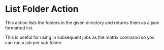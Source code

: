 # List Folder Action

This action lists the folders in the given directory and returns them as a json formatted list.

This is useful for using in subsequent jobs as the matrix command so you can run a job per sub folder.
